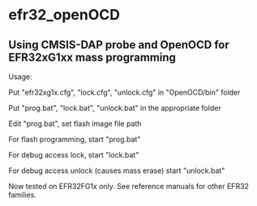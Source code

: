 # efr32_openOCD
## Using CMSIS-DAP probe and OpenOCD for EFR32xG1xx mass programming

Usage:

Put "efr32xg1x.cfg", "lock.cfg", "unlock.cfg" in "OpenOCD/bin" folder

Put "prog.bat", "lock.bat", "unlock.bat" in the appropriate folder

Edit "prog.bat", set flash image file path

For flash programming, start "prog.bat"

For debug access lock, start "lock.bat"

For debug access unlock (causes mass erase) start "unlock.bat"

Now tested on EFR32FG1x only. See reference manuals for other EFR32 families.

